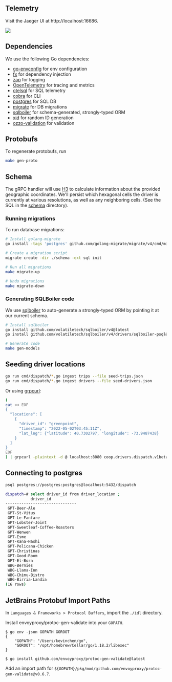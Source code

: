 ## Telemetry
Visit the Jaeger UI at http://localhost:16686.

<img src="https://user-images.githubusercontent.com/5129994/168405671-07f3f62e-4cac-4c1a-aab2-da92c0401095.png"/>

## Dependencies
We use the following Go dependencies:

* [go-envconfig](https://github.com/sethvargo/go-envconfig) for env configuration
* [fx](https://github.com/uber-go/fx) for dependency injection
* [zap](https://github.com/uber-go/zap) for logging
* [OpenTelemetry](https://github.com/open-telemetry/opentelemetry-go) for tracing and metrics
* [otelsql](https://github.com/XSAM/otelsql) for SQL telemetry
* [cobra](https://github.com/spf13/cobra) for CLI
* [postgres](https://www.postgresql.org/) for SQL DB
* [migrate](https://github.com/golang-migrate/migrate) for DB migrations
* [sqlboiler](https://github.com/volatiletech/sqlboiler) for schema-generated, strongly-typed ORM
* [xid](https://github.com/rs/xid) for random ID generation
* [ozzo-validation](https://github.com/go-ozzo/ozzo-validation) for validation

## Protobufs
To regenerate protobufs, run 
```bash
make gen-proto
```

## Schema

The gRPC handler will use [H3](https://h3geo.org/) to calculate information
about the provided geographic coordinates. We'll persist which hexagonal cells
the driver is currently at various resolutions, as well as any neighboring
cells. (See the SQL in the [schema](../schema) directory).

### Running migrations

To run database migrations:

```bash
# Install golang-migrate
go install -tags 'postgres' github.com/golang-migrate/migrate/v4/cmd/migrate@latest

# Create a migration script
migrate create -dir ./schema -ext sql init

# Run all migrations
make migrate-up

# Undo migrations
make migrate-down
```

### Generating SQLBoiler code

We use [sqlboiler](https://github.com/volatiletech/sqlboiler) to auto-generate
a strongly-typed ORM by pointing it at our current schema.

```bash
# Install sqlboiler
go install github.com/volatiletech/sqlboiler/v4@latest
go install github.com/volatiletech/sqlboiler/v4/drivers/sqlboiler-psql@latest

# Generate code
make gen-models
```

## Seeding driver locations

```bash
go run cmd/dispatch/*.go ingest trips --file seed-trips.json
go run cmd/dispatch/*.go ingest drivers --file seed-drivers.json
```

Or using [grpcurl](https://github.com/fullstorydev/grpcurl):

```bash
(
cat << EOF
{
  "locations": [
    {
      "driver_id": "greenpoint",
      "timestamp": "2022-05-02T03:45:11Z",
      "lat_lng": {"latitude": 40.7302797, "longitude": -73.9487438}
    }
  ]
}
EOF
) | grpcurl -plaintext -d @ localhost:8080 coop.drivers.dispatch.v1beta1.DispatchService/UpdateDriverLocations
```

## Connecting to postgres

```bash
psql postgres://postgres:postgres@localhost:5432/dispatch

dispatch=# select driver_id from driver_location ;
           driver_id           
-------------------------------
 GPT-Beer-Ale
 GPT-St-Vitus
 GPT-Le-Fanfare
 GPT-Lobster-Joint
 GPT-Sweetleaf-Coffee-Roasters
 GPT-Wenwen
 GPT-Esme
 GPT-Kana-Hashi
 GPT-Pelicana-Chicken
 GPT-Christinas
 GPT-Good-Room
 GPT-El-Born
 WBG-Bernies
 WBG-Llama-Inn
 WBG-Chimu-Bistro
 WBG-Birria-Landia
(16 rows)
```

## JetBrains Protobuf Import Paths
In `Languages & Frameworks > Protocol Buffers`, import the `./idl` directory.

Install envoyproxy/protoc-gen-validate into your `GOPATH`.
```
$ go env -json GOPATH GOROOT                
{
	"GOPATH": "/Users/kevinchen/go",
	"GOROOT": "/opt/homebrew/Cellar/go/1.18.2/libexec"
}

$ go install github.com/envoyproxy/protoc-gen-validate@latest
```

Add an import path for `${GOPATH}/pkg/mod/github.com/envoyproxy/protoc-gen-validate@v0.6.7`.